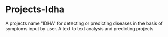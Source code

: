 # Projects-Idha
A projects name "IDHA" for detecting or predicting diseases in the basis of symptoms input by user. A text to text analysis and predicting projects

